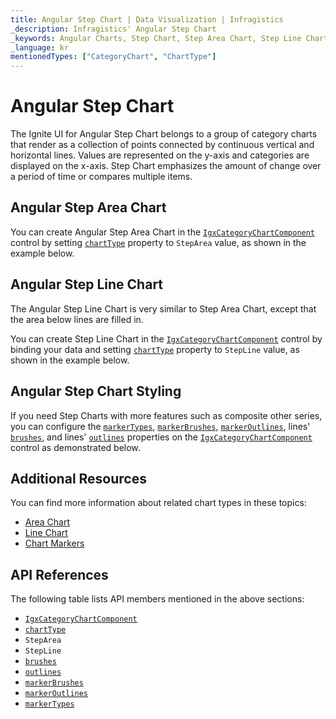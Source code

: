 ```yaml
---
title: Angular Step Chart | Data Visualization | Infragistics
_description: Infragistics' Angular Step Chart
_keywords: Angular Charts, Step Chart, Step Area Chart, Step Line Chart, Infragistics
_language: kr
mentionedTypes: ["CategoryChart", "ChartType"]
---
```


# Angular Step Chart

The Ignite UI for Angular Step Chart belongs to a group of category charts that render as a collection of points connected by continuous vertical and horizontal lines. Values are represented on the y-axis and categories are displayed on the x-axis. Step Chart emphasizes the amount of change over a period of time or compares multiple items.

## Angular Step Area Chart

You can create Angular Step Area Chart in the [`IgxCategoryChartComponent`]({environment:dvApiBaseUrl}/products/ignite-ui-angular/api/docs/typescript/latest/classes/igxcategorychartcomponent.html) control by setting [`chartType`]({environment:dvApiBaseUrl}/products/ignite-ui-angular/api/docs/typescript/latest/classes/igxcategorychartcomponent.html#charttype) property to `StepArea` value, as shown in the example below.

<code-view style="height: 600px" alt="Angular Step Area Chart Multiple Sources"
           data-demos-base-url="{environment:dvDemosBaseUrl}"
                    iframe-src="{environment:dvDemosBaseUrl}/charts/category-chart/step-area-multiple-sources"
                                                 github-src="charts/category-chart/step-area-multiple-sources">
</code-view>


<div class="divider--half"></div>

## Angular Step Line Chart

The Angular Step Line Chart is very similar to Step Area Chart, except that the area below lines are filled in.

You can create Step Line Chart in the [`IgxCategoryChartComponent`]({environment:dvApiBaseUrl}/products/ignite-ui-angular/api/docs/typescript/latest/classes/igxcategorychartcomponent.html) control by binding your data and setting [`chartType`]({environment:dvApiBaseUrl}/products/ignite-ui-angular/api/docs/typescript/latest/classes/igxcategorychartcomponent.html#charttype) property to `StepLine` value, as shown in the example below.

<code-view style="height: 600px" alt="Angular Step Line Chart Multiple Sources"
           data-demos-base-url="{environment:dvDemosBaseUrl}"
                    iframe-src="{environment:dvDemosBaseUrl}/charts/category-chart/step-line-multiple-sources"
                                                 github-src="charts/category-chart/step-line-multiple-sources">
</code-view>


<div class="divider--half"></div>

## Angular Step Chart Styling

If you need Step Charts with more features such as composite other series, you can configure the [`markerTypes`]({environment:dvApiBaseUrl}/products/ignite-ui-angular/api/docs/typescript/latest/classes/igxdomainchartcomponent.html#markertypes), [`markerBrushes`]({environment:dvApiBaseUrl}/products/ignite-ui-angular/api/docs/typescript/latest/classes/igxdomainchartcomponent.html#markerbrushes), [`markerOutlines`]({environment:dvApiBaseUrl}/products/ignite-ui-angular/api/docs/typescript/latest/classes/igxdomainchartcomponent.html#markeroutlines), lines' [`brushes`]({environment:dvApiBaseUrl}/products/ignite-ui-angular/api/docs/typescript/latest/classes/igxdomainchartcomponent.html#brushes), and lines' [`outlines`]({environment:dvApiBaseUrl}/products/ignite-ui-angular/api/docs/typescript/latest/classes/igxdomainchartcomponent.html#outlines) properties on the [`IgxCategoryChartComponent`]({environment:dvApiBaseUrl}/products/ignite-ui-angular/api/docs/typescript/latest/classes/igxcategorychartcomponent.html) control as demonstrated below.

<code-view style="height: 600px" alt="Angular Styling Step Line Chart"
           no-theming
           data-demos-base-url="{environment:dvDemosBaseUrl}"
                    iframe-src="{environment:dvDemosBaseUrl}/charts/category-chart/step-line-styling"
                                                 github-src="charts/category-chart/step-line-styling">
</code-view>


<div class="divider--half"></div>

## Additional Resources

You can find more information about related chart types in these topics:

*   [Area Chart](area-chart.md)
*   [Line Chart](line-chart.md)
*   [Chart Markers](../features/chart-markers.md)

## API References

The following table lists API members mentioned in the above sections:

*   [`IgxCategoryChartComponent`]({environment:dvApiBaseUrl}/products/ignite-ui-angular/api/docs/typescript/latest/classes/igxcategorychartcomponent.html)
*   [`chartType`]({environment:dvApiBaseUrl}/products/ignite-ui-angular/api/docs/typescript/latest/classes/igxcategorychartcomponent.html#charttype)
*   `StepArea`
*   `StepLine`
*   [`brushes`]({environment:dvApiBaseUrl}/products/ignite-ui-angular/api/docs/typescript/latest/classes/igxdomainchartcomponent.html#brushes)
*   [`outlines`]({environment:dvApiBaseUrl}/products/ignite-ui-angular/api/docs/typescript/latest/classes/igxdomainchartcomponent.html#outlines)
*   [`markerBrushes`]({environment:dvApiBaseUrl}/products/ignite-ui-angular/api/docs/typescript/latest/classes/igxdomainchartcomponent.html#markerbrushes)
*   [`markerOutlines`]({environment:dvApiBaseUrl}/products/ignite-ui-angular/api/docs/typescript/latest/classes/igxdomainchartcomponent.html#markeroutlines)
*   [`markerTypes`]({environment:dvApiBaseUrl}/products/ignite-ui-angular/api/docs/typescript/latest/classes/igxdomainchartcomponent.html#markertypes)
